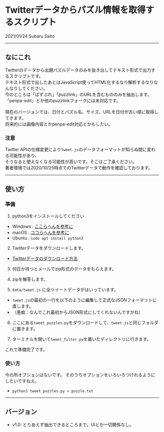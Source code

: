 
# Twitterデータからパズル情報を取得するスクリプト

2021/01/24 Subaru Saito

---

## なにこれ

Twitterのデータから出題パズルデータのみを抜き出してテキスト形式で出力するスクリプトです。<br>
テキスト形式で出したあとはJavaScript使ってHTML化するなり解析するなりなんなりしてください。<br>
今のところは「ぱずぷれ」「puzzlink」のURLを含むもののみを抽出します。<br>
「penpa-edit」とか他のpuzzlinkフォークには未対応です。<br>
<br>
現在のバージョンでは、日付とパズル名、サイズ、URLを日付が古い順に取得してきます。<br>
将来的には画像内容とかpenpa-edit対応とかもしたい。<br>

### 注意

Twitter APIの仕様変更により`tweet.js`のデータフォーマットが知らぬ間に変わる可能性があり、<br>
そうなると使えなくなる可能性が高いです。そこはご了承ください。<br>
著者環境では2020/10/25時点でのTwitterデータで動作を確認しております。<br>


---
## 使い方

### 準備

1. python3をインストールしてください
  - Windows : [ここらへんを参考に](https://www.python.jp/install/windows/install.html)
  - macOS   : [ココらへんを参考に](https://qiita.com/ms-rock/items/72b8f1abc661c539bb09)
  - Ubuntu  : `sudo apt install python3`

2. Twitterデータをダウンロードします。
  - [Twitterデータのダウンロード方法](https://help.twitter.com/ja/managing-your-account/how-to-download-your-twitter-archive)

3. 何日か待つとメールでzip形式のデータをもらえます。

4. zipを解答します。

5. `data/tweet.js` に全ツイートデータがはいっています。
  - `tweet.js`の最初の一行を以下のように編集して正式なJSONフォーマットに直します。
  - （愚痴：なんでこれ最初からJSON形式にしてくれないんですかね）

6. ここにある`tweet_puzzles.py`をダウンロードして、`tweet.js`と同じフォルダに置きます。

7. ターミナルを開いて`tweet_filter.py`を置いたディレクトリに行きます。

これで準備完了です。


### 使い方

今の所オプションはないです。
そのうちオプションをいろいろつけれるようにしたいですねえ。

- `python3 tweet_puzzles.py > puzzle.txt`



---
## バージョン

- v1.0: とりあえず抽出できるところまで。UIとか一切関係なし。
